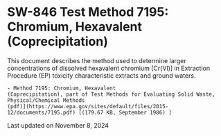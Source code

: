 
# SW-846 Test Method 7195: Chromium, Hexavalent (Coprecipitation)  


This document describes the method used to determine larger
concentrations of dissolved hexavalent chromium \[Cr(VI)\] in Extraction
Procedure (EP) toxicity characteristic extracts and ground waters.

    - Method 7195: Chromium, Hexavalent
    (Coprecipitation), part of Test Methods for Evaluating Solid Waste,
    Physical/Chemical Methods
    (pdf)](https://www.epa.gov/sites/default/files/2015-12/documents/7195.pdf) [(179.67 KB, September 1986) ] 

Last updated on November 8, 2024

